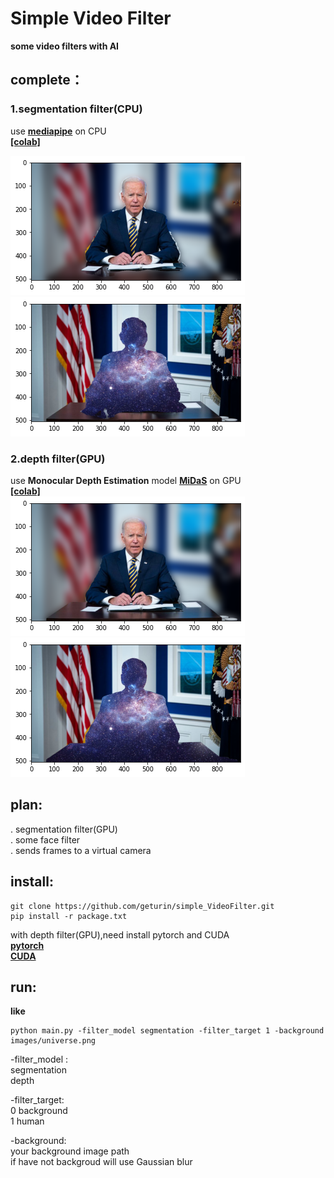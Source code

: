 # Simple Video Filter

**some video filters with AI**

## complete：
### 1.segmentation filter(CPU)
use [**mediapipe**](https://google.github.io/mediapipe/) on CPU<br>
[**[colab]**](https://colab.research.google.com/drive/1SE2JdqkBDvYHc6XcYEpjwfYNxctR6EkO?usp=sharing)<br>

![背景高斯模糊](images/samples/02.png)
![人物马赛克](images/samples/03.png)
### 2.depth filter(GPU)
use **Monocular Depth Estimation** model [**MiDaS**](https://github.com/isl-org/MiDaS) on GPU<br>
[**[colab]**](https://colab.research.google.com/drive/1_85OV4gQRv8FFykLKREi-FwusOO0t7z7?usp=sharing)<br>
![背景高斯模糊](images/samples/04.png)
![人物马赛克](images/samples/05.png)

## plan:
. segmentation filter(GPU)<br>
. some face filter<br>
. sends frames to a virtual camera

## install:
```
git clone https://github.com/geturin/simple_VideoFilter.git
pip install -r package.txt
```
with depth filter(GPU),need install pytorch and CUDA<br>
[**pytorch**](https://pytorch.org/get-started/locally/)<br>
[**CUDA**](https://developer.nvidia.com/accelerated-computing-toolkit)

## run:
**like**
```
python main.py -filter_model segmentation -filter_target 1 -background images/universe.png  
```

-filter_model : <br>
segmentation<br>
depth

-filter_target:<br>
0  background<br>
1  human

-background:<br>
your background image path<br>
if have not backgroud will use Gaussian blur